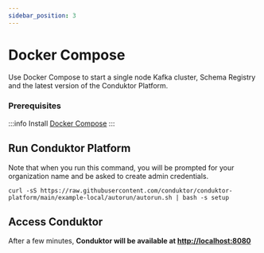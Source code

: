 ```yaml
---
sidebar_position: 3
---
```


# Docker Compose

Use Docker Compose to start a single node Kafka cluster, Schema Registry and the latest version of the Conduktor Platform.

### Prerequisites

:::info
Install [Docker Compose](https://docs.docker.com/compose/install)
:::

## Run Conduktor Platform

Note that when you run this command, you will be prompted for your organization name and be asked to create admin credentials.

```
curl -sS https://raw.githubusercontent.com/conduktor/conduktor-platform/main/example-local/autorun/autorun.sh | bash -s setup
```

## Access Conduktor

After a few minutes, **Conduktor will be available at [http://localhost:8080](http://localhost:8080)**
